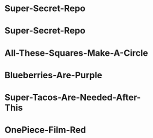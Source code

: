 # Super-Secret-Repo
# Super-Secret-Repo
# All-These-Squares-Make-A-Circle
# Blueberries-Are-Purple
# Super-Tacos-Are-Needed-After-This
# OnePiece-Film-Red